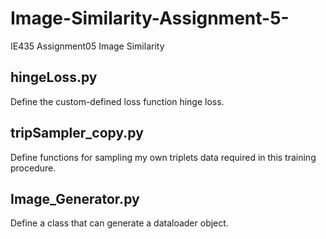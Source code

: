 # Image-Similarity-Assignment-5-
IE435 Assignment05 Image Similarity

## hingeLoss.py
Define the custom-defined loss function hinge loss.

## tripSampler_copy.py
Define functions for sampling my own triplets data required in this training procedure.

## Image_Generator.py
Define a class that can generate a dataloader object.

